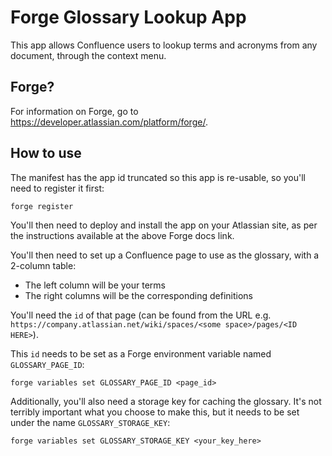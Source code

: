 # Forge Glossary Lookup App
This app allows Confluence users to lookup terms and acronyms from any document, through the context menu.

## Forge?
For information on Forge, go to https://developer.atlassian.com/platform/forge/.

## How to use
The manifest has the app id truncated so this app is re-usable, so you'll need to register it first:
```
forge register
```

You'll then need to deploy and install the app on your Atlassian site, as per the instructions available at the above Forge docs link.

You'll then need to set up a Confluence page to use as the glossary, with a 2-column table:
- The left column will be your terms
- The right columns will be the corresponding definitions

You'll need the `id` of that page (can be found from the URL e.g. `https://company.atlassian.net/wiki/spaces/<some space>/pages/<ID HERE>`).

This `id` needs to be set as a Forge environment variable named `GLOSSARY_PAGE_ID`:
```
forge variables set GLOSSARY_PAGE_ID <page_id>
```

Additionally, you'll also need a storage key for caching the glossary. It's not terribly important what you choose to make this, but it needs to be set under the name `GLOSSARY_STORAGE_KEY`:
```
forge variables set GLOSSARY_STORAGE_KEY <your_key_here>
```
